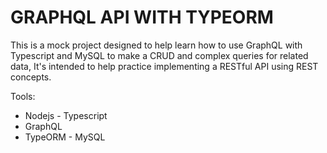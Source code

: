 # GRAPHQL API WITH TYPEORM

This is a mock project designed to help learn how to use GraphQL with Typescript and MySQL to make a CRUD and complex queries for related data, It's intended to help practice implementing a RESTful API using REST concepts.

Tools:

- Nodejs - Typescript
- GraphQL
- TypeORM - MySQL
